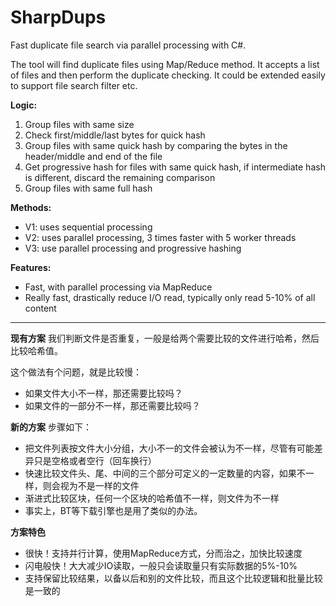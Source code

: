 # SharpDups
Fast duplicate file search via parallel processing with C#.

The tool will find duplicate files using Map/Reduce method. It accepts a list of files and then perform the duplicate checking. It could be extended easily to support file search filter etc.


**Logic:**

1. Group files with same size
2. Check first/middle/last bytes for quick hash
3. Group files with same quick hash by comparing the bytes in the header/middle and end of the file
4. Get progressive hash for files with same quick hash, if intermediate hash is different, discard the remaining comparison
5. Group files with same full hash


**Methods:**

 - V1: uses sequential processing
 - V2: uses parallel processing, 3 times faster with 5 worker threads
 - V3: use parallel processing and progressive hashing

**Features:**
 - Fast, with parallel processing via MapReduce
 - Really fast, drastically reduce I/O read, typically only read 5-10% of all content

--------------------------

**现有方案**
我们判断文件是否重复，一般是给两个需要比较的文件进行哈希，然后比较哈希值。

这个做法有个问题，就是比较慢：
 - 如果文件大小不一样，那还需要比较吗？
 - 如果文件的一部分不一样，那还需要比较吗？

**新的方案**
步骤如下：
 - 把文件列表按文件大小分组，大小不一的文件会被认为不一样，尽管有可能差异只是空格或者空行（回车换行）
 - 快速比较文件头、尾、中间的三个部分可定义的一定数量的内容，如果不一样，则会视为不是一样的文件
 - 渐进式比较区块，任何一个区块的哈希值不一样，则文件为不一样
 - 事实上，BT等下载引擎也是用了类似的办法。

**方案特色**
 - 很快！支持并行计算，使用MapReduce方式，分而治之，加快比较速度
 - 闪电般快！大大减少IO读取，一般只会读取量只有实际数据的5%-10%
 - 支持保留比较结果，以备以后和别的文件比较，而且这个比较逻辑和批量比较是一致的
